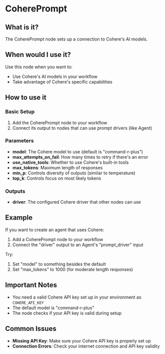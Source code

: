 # CoherePrompt

## What is it?

The CoherePrompt node sets up a connection to Cohere's AI models.

## When would I use it?

Use this node when you want to:

- Use Cohere's AI models in your workflow
- Take advantage of Cohere's specific capabilities

## How to use it

### Basic Setup

1. Add the CoherePrompt node to your workflow
1. Connect its output to nodes that can use prompt drivers (like Agent)

### Parameters

- **model**: The Cohere model to use (default is "command-r-plus")
- **max_attempts_on_fail**: How many times to retry if there's an error
- **use_native_tools**: Whether to use Cohere's built-in tools
- **max_tokens**: Maximum length of responses
- **min_p**: Controls diversity of outputs (similar to temperature)
- **top_k**: Controls focus on most likely tokens

### Outputs

- **driver**: The configured Cohere driver that other nodes can use

## Example

If you want to create an agent that uses Cohere:

1. Add a CoherePrompt node to your workflow
1. Connect the "driver" output to an Agent's "prompt_driver" input

Try:

1. Set "model" to something besides the default
1. Set "max_tokens" to 1000 (for moderate length responses)

## Important Notes

- You need a valid Cohere API key set up in your environment as `COHERE_API_KEY`
- The default model is "command-r-plus"
- The node checks if your API key is valid during setup

## Common Issues

- **Missing API Key**: Make sure your Cohere API key is properly set up
- **Connection Errors**: Check your internet connection and API key validity